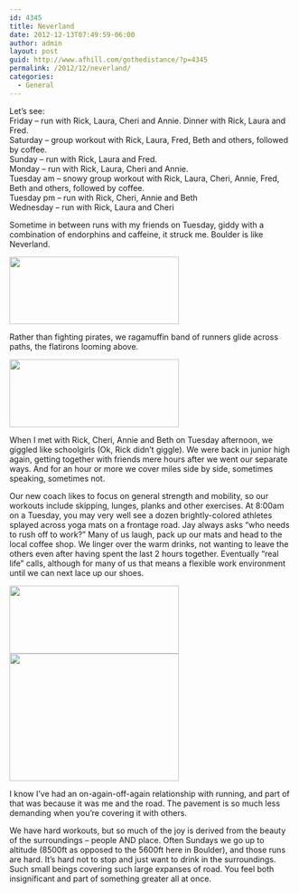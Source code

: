 ```yaml
---
id: 4345
title: Neverland
date: 2012-12-13T07:49:59-06:00
author: admin
layout: post
guid: http://www.afhill.com/gothedistance/?p=4345
permalink: /2012/12/neverland/
categories:
  - General
---
```

Let&#8217;s see:  
Friday &#8211; run with Rick, Laura, Cheri and Annie. Dinner with Rick, Laura and Fred.  
Saturday &#8211; group workout with Rick, Laura, Fred, Beth and others, followed by coffee.  
Sunday &#8211; run with Rick, Laura and Fred.  
Monday &#8211; run with Rick, Laura, Cheri and Annie.  
Tuesday am &#8211; snowy group workout with Rick, Laura, Cheri, Annie, Fred, Beth and others, followed by coffee.  
Tuesday pm &#8211; run with Rick, Cheri, Annie and Beth  
Wednesday &#8211; run with Rick, Laura and Cheri

Sometime in between runs with my friends on Tuesday, giddy with a combination of endorphins and caffeine, it struck me. Boulder is like Neverland.

[<img src="http://www.afhill.com/gothedistance/wp-content/uploads/2012/12/anniehood-300x119.png" alt="" title="anniehood" width="300" height="119" class="aligncenter size-medium wp-image-4346" />](http://www.afhill.com/gothedistance/wp-content/uploads/2012/12/anniehood.png)

Rather than fighting pirates, we ragamuffin band of runners glide across paths, the flatirons looming above. 

[<img src="http://www.afhill.com/gothedistance/wp-content/uploads/2012/12/backs-300x120.png" alt="" title="backs" width="300" height="120" class="aligncenter size-medium wp-image-4347" />](http://www.afhill.com/gothedistance/wp-content/uploads/2012/12/backs.png) 

When I met with Rick, Cheri, Annie and Beth on Tuesday afternoon, we giggled like schoolgirls (Ok, Rick didn&#8217;t giggle). We were back in junior high again, getting together with friends mere hours after we went our separate ways. And for an hour or more we cover miles side by side, sometimes speaking, sometimes not. 

Our new coach likes to focus on general strength and mobility, so our workouts include skipping, lunges, planks and other exercises. At 8:00am on a Tuesday, you may very well see a dozen brightly-colored athletes splayed across yoga mats on a frontage road. Jay always asks &#8220;who needs to rush off to work?&#8221; Many of us laugh, pack up our mats and head to the local coffee shop. We linger over the warm drinks, not wanting to leave the others even after having spent the last 2 hours together. Eventually &#8220;real life&#8221; calls, although for many of us that means a flexible work environment until we can next lace up our shoes. 

[<img src="http://www.afhill.com/gothedistance/wp-content/uploads/2012/12/sidepedestal-300x120.png" alt="" title="sidepedestal" width="300" height="120" class="aligncenter size-medium wp-image-4348" />](http://www.afhill.com/gothedistance/wp-content/uploads/2012/12/sidepedestal.png)  
[<img src="http://www.afhill.com/gothedistance/wp-content/uploads/2012/12/groupcoffee-300x225.jpg" alt="" title="groupcoffee" width="300" height="225" class="aligncenter size-medium wp-image-4349" />](http://www.afhill.com/gothedistance/wp-content/uploads/2012/12/groupcoffee.jpg)

I know I&#8217;ve had an on-again-off-again relationship with running, and part of that was because it was me and the road. The pavement is so much less demanding when you&#8217;re covering it with others. 

We have hard workouts, but so much of the joy is derived from the beauty of the surroundings &#8211; people AND place. Often Sundays we go up to altitude (8500ft as opposed to the 5600ft here in Boulder), and those runs are hard. It&#8217;s hard not to stop and just want to drink in the surroundings. Such small beings covering such large expanses of road. You feel both insignificant and part of something greater all at once.